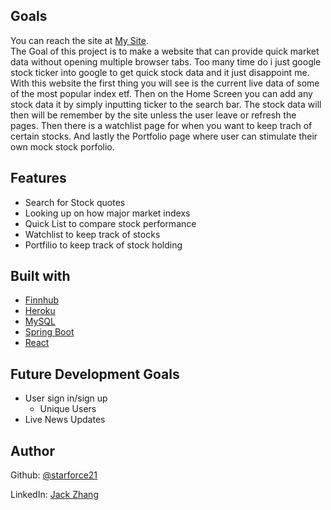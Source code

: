 ## Goals
You can reach the site at [My Site](https://starforce21.github.io/CapstoneFrontEnd/).  
The Goal of this project is to make a website that can provide quick market data without opening multiple
browser tabs. Too many time do i just google stock ticker into google to get quick stock data and it just disappoint me.
With this website the first thing you will see is the current live data of some of the most popular index etf.
Then on the Home Screen you can add any stock data it by simply inputting ticker to the search bar.
The stock data will then will be remember by the site unless the user leave or refresh the pages.
Then there is a watchlist page for when you want to keep trach of certain stocks.
And lastly the Portfolio page where user can stimulate their own mock stock porfolio.
## Features
- Search for Stock quotes
- Looking up on how major market indexs
- Quick List to compare stock performance
- Watchlist to keep track of stocks
- Portfilio to keep track of stock holding
## Built with
- [Finnhub](https://finnhub.io/)
- [Heroku](https://www.heroku.com/)
- [MySQL](https://www.mysql.com/)
- [Spring Boot](https://spring.io/)
- [React](https://reactjs.org/)
## Future Development Goals
- User sign in/sign up
  - Unique Users
- Live News Updates


## Author
Github: [@starforce21](https://github.com/starforce21)

LinkedIn: [Jack Zhang](www.linkedin.com/in/jack-zhang-5221a2230)
